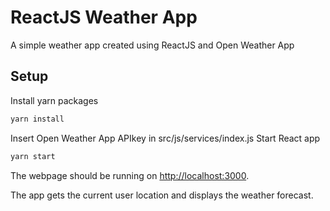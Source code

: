 # ReactJS Weather App
A simple weather app created using ReactJS and Open Weather App

## Setup
Install yarn packages
```bash
yarn install
```
Insert Open Weather App APIkey in src/js/services/index.js
Start React app
```bash
yarn start
```
The webpage should be running on [http://localhost:3000](http://localhost:3000).

The app gets the current user location and displays the weather forecast.
